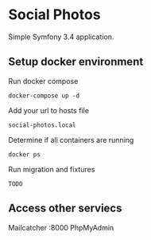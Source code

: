 Social Photos
==========================
Simple Symfony 3.4 application.

## Setup docker environment

Run docker compose
```
docker-compose up -d
```

Add your url to hosts file
```
social-photos.local
```

Determine if all containers are running
```
docker ps
```

Run migration and fixtures

```
TODO
```

## Access other serviecs

Mailcatcher :8000
PhpMyAdmin 